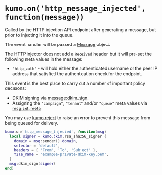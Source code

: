 # `kumo.on('http_message_injected', function(message))`

Called by the HTTP injection API endpoint after generating a message, but prior
to injecting it into the queue.

The event handler will be passed a [Message](../message/index.md) object.

The HTTP injector does not add a `Received` header, but it will pre-set the
following meta values in the message:

* `"http_auth"` - will hold either the authenticated username or the peer IP
  address that satisfied the authentication check for the endpoint.

This event is the best place to carry out a number of important policy
decisions:

* DKIM signing via [message:dkim_sign](../message/dkim_sign.md).
* Assigning the `"campaign"`, `"tenant"` and/or `"queue"` meta values via [msg:set_meta](../message/set_meta.md)

You may use [kumo.reject](../kumo/reject.md) to raise an error to prevent this
message from being queued for delivery.

```lua
kumo.on('http_message_injected', function(msg)
  local signer = kumo.dkim.rsa_sha256_signer {
    domain = msg:sender().domain,
    selector = 'default',
    headers = { 'From', 'To', 'Subject' },
    file_name = 'example-private-dkim-key.pem',
  }
  msg:dkim_sign(signer)
end)
```
